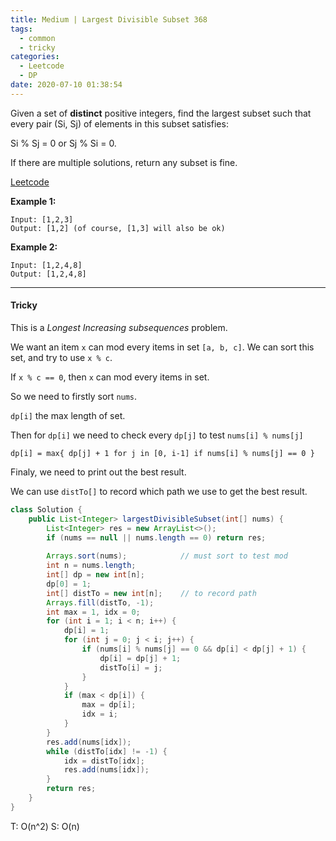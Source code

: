 ```yaml
---
title: Medium | Largest Divisible Subset 368
tags:
  - common
  - tricky
categories:
  - Leetcode
  - DP
date: 2020-07-10 01:38:54
---
```


Given a set of **distinct** positive integers, find the largest subset such that every pair (Si, Sj) of elements in this subset satisfies:

Si % Sj = 0 or Sj % Si = 0.

If there are multiple solutions, return any subset is fine.

[Leetcode](https://leetcode.com/problems/largest-divisible-subset/)

<!--more-->

**Example 1:**

```
Input: [1,2,3]
Output: [1,2] (of course, [1,3] will also be ok)
```

**Example 2:**

```
Input: [1,2,4,8]
Output: [1,2,4,8]
```

---

#### Tricky 

This is a *Longest Increasing subsequences* problem.

We want an item `x` can mod every items in set `[a, b, c]`. We can sort this set, and try to use `x % c`.

If `x % c == 0`, then `x` can mod every items in set.

So we need to firstly sort `nums`.

`dp[i]` the max length of set.

Then for `dp[i]` we need to check every `dp[j]` to test `nums[i] % nums[j]`

`dp[i] = max{ dp[j] + 1 for j in [0, i-1] if nums[i] % nums[j] == 0 }`

Finaly, we need to print out the best result.

We can use `distTo[]` to record which path we use to get the best result.

```java
class Solution {
    public List<Integer> largestDivisibleSubset(int[] nums) {
        List<Integer> res = new ArrayList<>();
        if (nums == null || nums.length == 0) return res;
        
        Arrays.sort(nums);            // must sort to test mod
        int n = nums.length;
        int[] dp = new int[n];
        dp[0] = 1;
        int[] distTo = new int[n];    // to record path
        Arrays.fill(distTo, -1);
        int max = 1, idx = 0;
        for (int i = 1; i < n; i++) {
            dp[i] = 1;
            for (int j = 0; j < i; j++) {
                if (nums[i] % nums[j] == 0 && dp[i] < dp[j] + 1) {
                    dp[i] = dp[j] + 1;
                    distTo[i] = j;
                }
            }
            if (max < dp[i]) {
                max = dp[i];
                idx = i;
            }
        }
        res.add(nums[idx]);
        while (distTo[idx] != -1) {
            idx = distTo[idx];
            res.add(nums[idx]);
        }
        return res;
    }
}
```

T: O(n^2)		S: O(n)